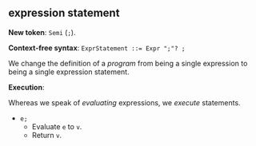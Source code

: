 ## expression statement

**New token**: `Semi` (`;`).

**Context-free syntax**: `ExprStatement ::= Expr ";"? ;`

We change the definition of a _program_ from being a single expression to being
a single expression statement.

**Execution**:

Whereas we speak of _evaluating_ expressions, we _execute_ statements.

* `e;`
    * Evaluate `e` to `v`.
    * Return `v`.

